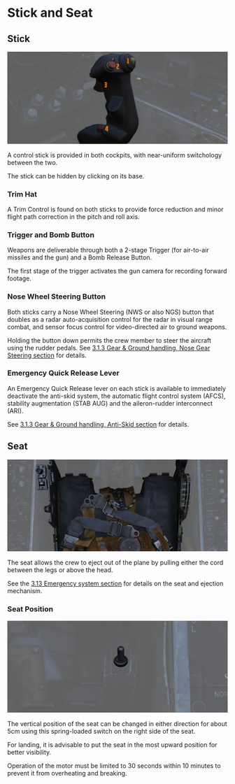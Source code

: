 # Stick and Seat

## Stick

![Stick](../../img/wso_stick.jpg)

A control stick is provided in both cockpits, with near-uniform switchology
between the two.

The stick can be hidden by clicking on its base.

### Trim Hat

A Trim Control is found on both sticks to provide force reduction and minor
flight path correction in the pitch and roll axis.

### Trigger and Bomb Button

Weapons are deliverable through both a 2-stage Trigger (for air-to-air missiles
and the gun) and a Bomb Release Button.

The first stage of the trigger activates the gun camera for recording forward
footage.

### Nose Wheel Steering Button

Both sticks carry a Nose Wheel Steering (NWS or also NGS) button that doubles as a radar
auto-acquisition control for the radar in visual range combat, and sensor focus
control for video-directed air to ground weapons.

Holding the button down permits the crew member to steer the aircraft using the
rudder pedals. See
[3.1.3 Gear & Ground handling, Nose Gear Steering section](../../systems/flight_controls_gear/gear_ground_handling.md#nose-gear-steering)
for details.

### Emergency Quick Release Lever

An Emergency Quick Release lever on each stick is available to immediately
deactivate the anti-skid system, the automatic
flight control system (AFCS), stability augmentation (STAB AUG) and the aileron-rudder
interconnect (ARI).

See
[3.1.3 Gear & Ground handling, Anti-Skid section](../../systems/flight_controls_gear/gear_ground_handling.md#emergency-quick-release-lever)
for details.

## Seat

![Seat](../../img/wso_seat.jpg)

The seat allows the crew to eject out of the plane by pulling either the cord
between the legs or above the head.

See the [3.13 Emergency system section](../../systems/emergency.md#ejection-seats) for details
on the seat and ejection mechanism.

### Seat Position

![Seat Switch](../../img/wso_seat_adjustment.jpg)

The vertical position of the seat can be changed in either direction for about
5cm using this spring-loaded switch on the right side of the seat.

For landing, it is advisable to put the seat in the most upward position for
better visibility.

Operation of the motor must be limited to 30 seconds within 10 minutes to
prevent it from overheating and breaking.
